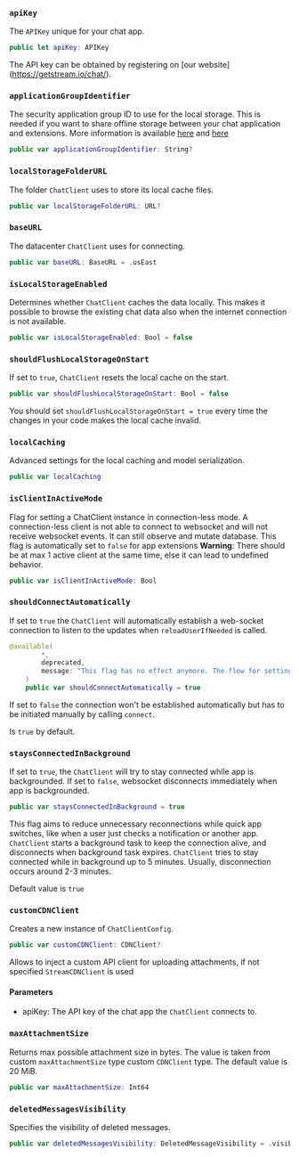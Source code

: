 
### `apiKey`

The `APIKey` unique for your chat app.

``` swift
public let apiKey: APIKey
```

The API key can be obtained by registering on \[our website\](https://getstream.io/chat/).

### `applicationGroupIdentifier`

The security application group ID to use for the local storage. This is needed if you want to share offline storage between
your chat application and extensions. More information is available [here](https:​//developer.apple.com/documentation/bundleresources/entitlements/com_apple_security_application-groups)
and [here](https:​//developer.apple.com/library/archive/documentation/Miscellaneous/Reference/EntitlementKeyReference/Chapters/EnablingAppSandbox.html#//apple_ref/doc/uid/TP40011195-CH4-SW19)

``` swift
public var applicationGroupIdentifier: String? 
```

### `localStorageFolderURL`

The folder `ChatClient` uses to store its local cache files.

``` swift
public var localStorageFolderURL: URL? 
```

### `baseURL`

The datacenter `ChatClient` uses for connecting.

``` swift
public var baseURL: BaseURL = .usEast
```

### `isLocalStorageEnabled`

Determines whether `ChatClient` caches the data locally. This makes it possible to browse the existing chat data also
when the internet connection is not available.

``` swift
public var isLocalStorageEnabled: Bool = false
```

### `shouldFlushLocalStorageOnStart`

If set to `true`, `ChatClient` resets the local cache on the start.

``` swift
public var shouldFlushLocalStorageOnStart: Bool = false
```

You should set `shouldFlushLocalStorageOnStart = true` every time the changes in your code makes the local cache invalid.

### `localCaching`

Advanced settings for the local caching and model serialization.

``` swift
public var localCaching 
```

### `isClientInActiveMode`

Flag for setting a ChatClient instance in connection-less mode.
A connection-less client is not able to connect to websocket and will not
receive websocket events. It can still observe and mutate database.
This flag is automatically set to `false` for app extensions
**Warning**:​ There should be at max 1 active client at the same time, else it can lead to undefined behavior.

``` swift
public var isClientInActiveMode: Bool
```

### `shouldConnectAutomatically`

If set to `true` the `ChatClient` will automatically establish a web-socket
connection to listen to the updates when `reloadUserIfNeeded` is called.

``` swift
@available(
        *,
        deprecated,
        message: "This flag has no effect anymore. The flow for setting and for connecting the user has been unified to the `connectUser` set of methods."
    )
    public var shouldConnectAutomatically = true
```

If set to `false` the connection won't be established automatically
but has to be initiated manually by calling `connect`.

Is `true` by default.

### `staysConnectedInBackground`

If set to `true`, the `ChatClient` will try to stay connected while app is backgrounded.
If set to `false`, websocket disconnects immediately when app is backgrounded.

``` swift
public var staysConnectedInBackground = true
```

This flag aims to reduce unnecessary reconnections while quick app switches,
like when a user just checks a notification or another app.
`ChatClient` starts a background task to keep the connection alive,
and disconnects when background task expires.
`ChatClient` tries to stay connected while in background up to 5 minutes.
Usually, disconnection occurs around 2-3 minutes.

> 

Default value is `true`

### `customCDNClient`

Creates a new instance of `ChatClientConfig`.

``` swift
public var customCDNClient: CDNClient?
```

Allows to inject a custom API client for uploading attachments, if not specified `StreamCDNClient` is used

#### Parameters

  - apiKey: The API key of the chat app the `ChatClient` connects to.

### `maxAttachmentSize`

Returns max possible attachment size in bytes.
The value is taken from custom `maxAttachmentSize` type custom `CDNClient` type.
The default value is 20 MiB.

``` swift
public var maxAttachmentSize: Int64 
```

### `deletedMessagesVisibility`

Specifies the visibility of deleted messages.

``` swift
public var deletedMessagesVisibility: DeletedMessageVisibility = .visibleForCurrentUser
